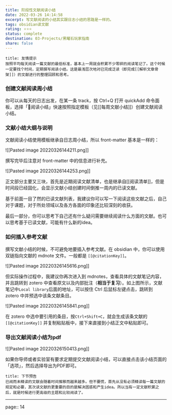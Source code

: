 ```yaml
---
title: 阶段性文献阅读小结
date: 2022-03-26 14:14:58
excerpt: 写文献阅读的小结其实跟日志小结的思路是一样的。
tags: obsidian读文献
rating: ⭐⭐⭐
status: complete
destination: 03-Projects/黑曜石玩家指南
share: false
---
```


```ad-info
title: 友情提示
按照平均每天阅读一篇文献的最低标准，基本上一周就会积累不少零碎的阅读笔记了。这个时候一定要找个时间，定期撰写阅读小结。这是最浅层次地对已完成泛读（即完成[[解析文章骨架]]）的文献进行的整理回顾和思考。
```

### 创建文献阅读周小结

你可以从每天的日志出发，在某一条 track，按 Ctrl+Q 打开 quickAdd 命令面板，选择「🍭阅读小结」快速按照指定模板（见[[每周文献小结]]）创建文献阅读小结。

### 文献小结大纲与说明

文献阅读小结使用模板继承自日志周小结，所以 front-matter 基本是一样的：

![[Pasted image 20220326144211.png]]

撰写完毕后注意对 front-matter 中的信息进行补充。

![[Pasted image 20220326144253.png]]

正文部分主要又三块，首先是近期阅读文献清单，也是继承自[[阅读清单]]，但是时间段已经固化，会显示文献小结创建时间倒推一周内的已读文献。

基于前面一目了然的已读文献列表，我建议你可以写一下阅读这些文献之后，自己对于课题，对于所处领域以及各方各面的印象还比较深刻的收获。

最后一部分，你可以思考下自己还有什么疑问需要继续阅读什么方面的文献。也可以思考基于已读文献，可能有什么新的idea。

### 如何插入参考文献

撰写文献小结的时候，不可避免地要插入参考文献。在 obsidian 中，你可以使用双链指向文献的 mdnote 文件。一般都是 `[[@citationKey]]`。

![[Pasted image 20220326145616.png]]

但实际操作过程中，我建议你再次进入到 mdnotes，查看具体的文献笔记内容，并且跳转到 zotero 中查看原文以及内部批注（**相当于复习**）。如上图所示，文献笔记中`Local library`后面的地址，可以按住 Ctrl 后鼠标左键点击，跳转到 zotero 中并预选中该条文献条目。

![[Pasted image 20220326145841.png]]

在 zotero 中选中要引用的条目，按`Ctrl+Shift+C`，就会生成该条文献的`[[@citationKey]]` 并复制粘贴板中，接下来直接到小结正文中粘贴即可。

### 导出文献阅读小结为pdf

![[Pasted image 20220326150413.png]]

如果你导师或者实验室有要求定期提交文献阅读小结，可以直接点击该小结页面的「选项」，然后选择导出为PDF即可。

```ad-info
title: 下节预告
已阅而未精读的文献会随着时间推移而越来越多。但不要慌，首先从没有必须精读每一篇文献的规定和必要，其次读文献的更重要的目的是解决困惑和产生idea。所以当有一定文献积累之后，就是时候进行更高级的主题和比较阅读了。
```

---

page:: 14